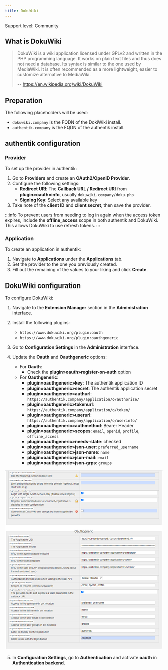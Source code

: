 ```yaml
---
title: DokuWiki
---
```


<span class="badge badge--secondary">Support level: Community</span>

## What is DokuWiki

> DokuWiki is a wiki application licensed under GPLv2 and written in the PHP programming language. It works on plain text files and thus does not need a database. Its syntax is similar to the one used by MediaWiki. It is often recommended as a more lightweight, easier to customize alternative to MediaWiki.
>
> -- https://en.wikipedia.org/wiki/DokuWiki

## Preparation

The following placeholders will be used:
- `dokuwiki.company` is the FQDN of the DokiWiki install.
- `authentik.company` is the FQDN of the authentik install.

## authentik configuration

### Provider

To set up the provider in authentik:

1. Go to **Providers** and create an **OAuth2/OpenID Provider**.
2. Configure the following settings:
   - **Redirect URI**: The **Callback URL / Redirect URI** from **plugin»oauth»info**, usually `dokuwiki.company/doku.php`
   - **Signing Key**: Select any available key
3. Take note of the **client ID** and **client secret**, then save the provider.

:::info
To prevent users from needing to log in again when the access token expires, include the **offline_access** scope in both authentik and DokuWiki. This allows DokuWiki to use refresh tokens.
:::

### Application

To create an application in authentik:

1. Navigate to **Applications** under the **Applications** tab.
2. Set the provider to the one you previously created.
3. Fill out the remaining of the values to your liking and click **Create**.


## DokuWiki configuration

To configure DokuWiki:

1. Navigate to the **Extension Manager** section in the **Administration** interface.
2. Install the following plugins:
   - `https://www.dokuwiki.org/plugin:oauth`
   - `https://www.dokuwiki.org/plugin:oauthgeneric`

3. Go to **Configuration Settings** in the **Administration** interface.
4. Update the **Oauth** and **Oauthgeneric** options:
   - For **Oauth**:
     - Check the **plugin»oauth»register-on-auth** option
   - For **Oauthgeneric**:
     - **plugin»oauthgeneric»key**: The authentik application ID
     - **plugin»oauthgeneric»secret**: The authentik application secret
     - **plugin»oauthgeneric»authurl**: `https://authentik.company/application/o/authorize/`
     - **plugin»oauthgeneric»tokenurl**: `https://authentik.company/application/o/token/`
     - **plugin»oauthgeneric»userurl**: `https://authentik.company/application/o/userinfo/`
     - **plugin»oauthgeneric»authmethod**: Bearer Header
     - **plugin»oauthgeneric»scopes**: `email`, `openid`, `profile`, `offline_access`
     - **plugin»oauthgeneric»needs-state**: checked
     - **plugin»oauthgeneric»json-user**: `preferred_username`
     - **plugin»oauthgeneric»json-name**: `name`
     - **plugin»oauthgeneric»json-mail**: `email`
     - **plugin»oauthgeneric»json-grps**: `groups`

![](./dokuwiki_oauth_generic.png)

5. In **Configuration Settings**, go to **Authentication** and activate **oauth** in **Authentication backend**.
